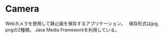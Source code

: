 Camera
======================
Webカメラを使用して静止画を保存するアプリケーション。　
保存形式はjpg, pngの2種類。
Java Media Frameworkを利用している。　　


